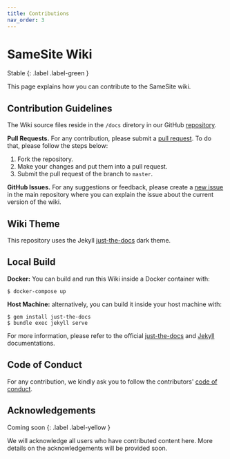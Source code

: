 ```yaml
---
title: Contributions
nav_order: 3
---
```



# SameSite Wiki

Stable
{: .label .label-green }


This page explains how you can contribute to the SameSite wiki. 

## Contribution Guidelines

The Wiki source files reside in the `/docs` diretory in our GitHub [repository](https://github.com/SoheilKhodayari/same-site-wiki/tree/master/docs).

**Pull Requests.** For any contribution, please submit a [pull request](https://github.com/SoheilKhodayari/same-site-wiki/pulls). To do that, please follow the steps below:

1. Fork the repository.
2. Make your changes and put them into a pull request.
3. Submit the pull request of the branch to `master`.


**GitHub Issues.** For any suggestions or feedback, please create a [new issue](https://github.com/SoheilKhodayari/same-site-wiki/issues) in the main repository where you can explain the issue about the current version of the wiki. 

## Wiki Theme

This repository uses the Jekyll [just-the-docs](https://github.com/just-the-docs/just-the-docs) dark theme.  

## Local Build

**Docker:** You can build and run this Wiki inside a Docker container with:

```
$ docker-compose up
```

**Host Machine:** alternatively, you can build it inside your host machine with:

```
$ gem install just-the-docs
$ bundle exec jekyll serve
```

For more information, please refer to the official [just-the-docs](https://github.com/just-the-docs/just-the-docs) and [Jekyll](https://jekyllrb.com/) documentations. 


## Code of Conduct 

For any contribution, we kindly ask you to follow the contributors' [code of conduct](https://github.com/SoheilKhodayari/same-site-wiki/blob/master/CODE_OF_CONDUCT.md).


## Acknowledgements

Coming soon
{: .label .label-yellow }

We will acknowledge all users who have contributed content here. More details on the acknowledgements will be provided soon. 

